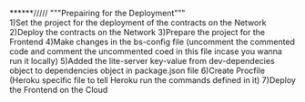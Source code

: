 ******/////     """Prepairing for the Deployment"""   
1)Set the project for the deployment of the contracts on the Network
2)Deploy the contracts on the Network
3)Prepare the project for the Frontend
4)Make changes in the bs-config file (uncomment the commented code and comment the uncommented coed in this file incase you wanna run it locally)
5)Added the lite-server key-value from dev-dependecies object to dependencies object in package.json file 
6)Create Procfile (Heroku specific file to tell Heroku run the commands defined in it)
7)Deploy the Frontend on the Cloud
